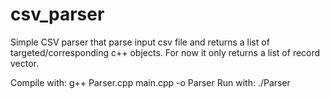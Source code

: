 csv_parser
==========

Simple CSV parser that parse input csv file and returns a list of targeted/corresponding c++ objects.
For now it only returns a list of record vector.

Compile with: g++ Parser.cpp main.cpp -o Parser
Run with: ./Parser
